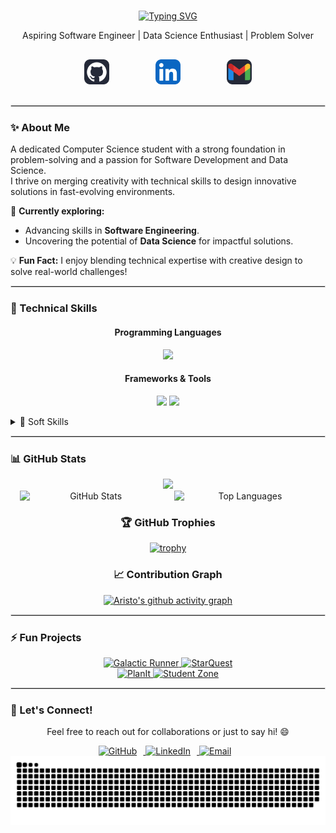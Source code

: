 # 
<div align="center">

[![Typing SVG](https://readme-typing-svg.demolab.com?font=Montserrat&weight=700&size=40&duration=3000&pause=1000&color=FFFFFF&center=true&vCenter=true&width=500&height=70&lines=Aristo+Ayako)](https://git.io/typing-svg)

</div>

<div align="center">
  
Aspiring Software Engineer |  Data Science Enthusiast |  Problem Solver 

<div style="margin: 30px 0;">
  <a href="https://github.com/OnzyBoy" style="text-decoration: none; margin: 0 35px;">
    <img src="https://raw.githubusercontent.com/tandpfun/skill-icons/main/icons/Github-Dark.svg" alt="GitHub" width="40" height="40">
  </a>
  <a href="https://www.linkedin.com/in/aristo-ayako" style="text-decoration: none; margin: 0 35px;">
    <img src="https://raw.githubusercontent.com/tandpfun/skill-icons/main/icons/LinkedIn.svg" alt="LinkedIn" width="40" height="40">
  </a>
  <a href="mailto:ayakoaristo9@gmail.com" style="text-decoration: none; margin: 0 35px;">
    <img src="https://raw.githubusercontent.com/tandpfun/skill-icons/main/icons/Gmail-Dark.svg" alt="Email" width="40" height="40">
  </a>
</div>

</div>

<hr style="border: 0.5px solid #ddd">

### ✨ About Me  
A dedicated Computer Science student with a strong foundation in problem-solving and a passion for Software Development and Data Science.  
I thrive on merging creativity with technical skills to design innovative solutions in fast-evolving environments.  

🔭 **Currently exploring:**  
- Advancing skills in **Software Engineering**.  
- Uncovering the potential of **Data Science** for impactful solutions.  

💡 **Fun Fact:** I enjoy blending technical expertise with creative design to solve real-world challenges!  

<hr style="border: 0.5px solid #ddd">

### 🔧 Technical Skills  

<div align="center">

#### **Programming Languages**  
<p align="center">
  <img src="https://skillicons.dev/icons?i=js,ts,py,cs,html,css" />
</p>

#### **Frameworks & Tools**  
<p align="center">
  <img src="https://skillicons.dev/icons?i=react,nextjs,firebase,mysql" />
  <img src="https://skillicons.dev/icons?i=ai,figma" />
</p>

</div>

<details>
<summary>🎯 Soft Skills</summary>
<br>
  
- 📊 Project Management
- 👥 Team Collaboration
- 🔍 Problem-Solving
- 🧠 Analytical Thinking
- 📈 Strategic Planning
- 🗣️ Effective Communication
  
</details>

<hr style="border: 0.5px solid #ddd">

### 📊 GitHub Stats  

<div align="center">

<img src="https://github-readme-streak-stats.herokuapp.com/?user=OnzyBoy&theme=tokyonight&hide_border=true&ring=00e6fe&fire=00e6fe&currStreakLabel=00e6fe" />
  
<div style="display: flex; justify-content: center; gap: 20px;">
  <img src="https://github-readme-stats.vercel.app/api?username=OnzyBoy&show_icons=true&theme=tokyonight&hide_border=true&title_color=00e6fe&icon_color=00e6fe&text_color=FFFFFF" alt="GitHub Stats" width="45%" />
  <img src="https://github-readme-stats.vercel.app/api/top-langs/?username=OnzyBoy&layout=compact&theme=tokyonight&hide_border=true&title_color=00e6fe&text_color=FFFFFF" alt="Top Languages" width="45%" />
</div>

### 🏆 GitHub Trophies
[![trophy](https://github-profile-trophy.vercel.app/?username=OnzyBoy&theme=tokyonight&no-frame=true&row=1&column=7&title_color=00e6fe)](https://github.com/ryo-ma/github-profile-trophy)

### 📈 Contribution Graph
[![Aristo's github activity graph](https://github-readme-activity-graph.vercel.app/graph?username=OnzyBoy&theme=redical&hide_border=true)](https://github.com/ashutosh00710/github-readme-activity-graph)

</details>

</div>

<hr style="border: 0.5px solid #ddd">

### ⚡ Fun Projects  

<div align="center">
<a href="https://github.com/OnzyBoy/Galactic_Runner">
  <img src="C:\Users\arist\Downloads\Galactic Runner.png" width="300" height="300" alt="Galactic Runner" />
</a>
<a href="https://github.com/OnzyBoy/StarQuest">
  <img src="C:\Users\arist\Downloads\Star quest.png" width="300" height="300" alt="StarQuest" />
</a>
</div>

<div align="center">
<a href="https://github.com/OnzyBoy/planit">
  <img src="https://via.placeholder.com/300" width="300" height="300" alt="PlanIt" />
</a>
<a href="https://github.com/OnzyBoy/student-zone">
  <img src="C:\Users\arist\Downloads\student zone.png" width="300" height="300" alt="Student Zone" />
</a>
</div>

<hr style="border: 0.5px solid #ddd">

### 🤝 Let's Connect!  
<div align="center">
  
Feel free to reach out for collaborations or just to say hi! 😄  

<a href="https://github.com/OnzyBoy">
  <img src="https://github.githubassets.com/images/modules/logos_page/GitHub-Mark.png" alt="GitHub" width="50" height="50" style="margin-right:10px;">
</a>
<a href="https://www.linkedin.com/in/aristo-ayako">
  <img src="https://cdn.jsdelivr.net/npm/simple-icons@v5/icons/linkedin.svg" alt="LinkedIn" width="50" height="50" style="margin-right:10px;">
</a>
<a href="mailto:ayakoaristo9@gmail.com">
  <img src="https://cdn.jsdelivr.net/npm/simple-icons@v5/icons/gmail.svg" alt="Email" width="50" height="50" style="margin-right:10px;">
</a>

</div>

<div align="center">
  <img src="https://raw.githubusercontent.com/Platane/snk/output/github-contribution-grid-snake.svg" alt="snake animation" />
</div>

